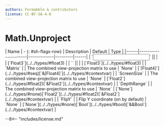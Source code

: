 ```yaml
---
authors: Formabble & contributors
license: CC-BY-SA-4.0
---
```



# Math.Unproject

<div class="sh-parameters" markdown="1">
| Name | - {: #sh-flags-row} | Description | Default | Type |
|------|---------------------|-------------|---------|------|
| `<input>` || | | [`Float3`](../../types/#float3) |
| `<output>` || | | [`Float3`](../../types/#float3) |
| `Matrix` |  | The combined view-projection matrix to use | `None` | [`[Float4]`](../../types/#seq)[`&[Float4]`](../../types/#contextvar) |
| `ScreenSize` |  | The combined view-projection matrix to use | `None` | [`Float2`](../../types/#float2)[`&Float2`](../../types/#contextvar) |
| `DepthRange` |  | The combined view-projection matrix to use | `None` | [`None`](../../types/#none)[`Float2`](../../types/#float2)[`&Float2`](../../types/#contextvar) |
| `FlipY` |  | Flip Y coordinate (on by default) | `None` | [`None`](../../types/#none)[`Bool`](../../types/#bool)[`&&Bool`](../../types/#contextvar) |

</div>



--8<-- "includes/license.md"

